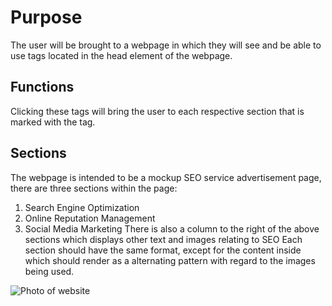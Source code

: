 # Purpose
The user will be brought to a webpage in which they will see and be able to use tags located in the head element of the webpage.
## Functions
Clicking these tags will bring the user to each respective section that is marked with the tag.
## Sections
The webpage is intended to be a mockup SEO service advertisement page, there are three sections within the page:
1.  Search Engine Optimization 
2.  Online Reputation Management 
3.  Social Media Marketing
There is also a column to the right of the above sections which displays other text and images relating to SEO
Each section should have the same format, except for the content inside which should render as a alternating pattern with regard to the images being used.

![Photo of website](https://i.imgur.com/UoL544K.png)
